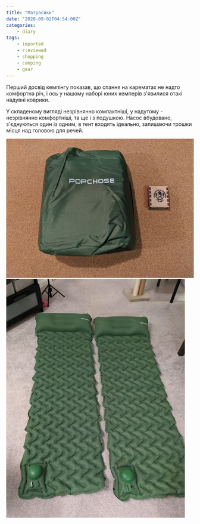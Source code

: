 ```yaml
---
title: "Матрасики"
date: "2020-09-02T04:54:00Z"
categories:
    - diary
tags:
    - imported
    - r:eviewed
    - shopping
    - camping
    - gear
---
```


Перший досвід кемпінгу показав, що спання на карематах не надто комфортна річ, і ось у нашому наборі юних кемперів з'явилися отакі надувні коврики.
<!--more-->
У складеному вигляді незрівнянно компактніші, у надутому - незрівнянно комфортніші, та ще і з подушкою. Насос вбудовано, з'єднуються один із одним, в тент входять ідеально, залишаючи трошки місця над головою для речей.

[![](thumb_00.jpg)](img00.jpg)  
[![](thumb_01.jpg)](img01.jpg)  
